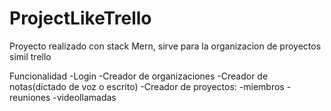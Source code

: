 # ProjectLikeTrello
Proyecto realizado con stack Mern, sirve para la organizacion de proyectos simil trello

Funcionalidad
-Login
-Creador de organizaciones
-Creador de notas(dictado de voz o escrito)
-Creador de proyectos:
   -miembros
   -reuniones
   -videollamadas
   

